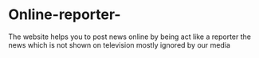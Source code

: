 # Online-reporter-
The website helps you to post news online by being act like a reporter the news which is not shown on television mostly ignored by our media
